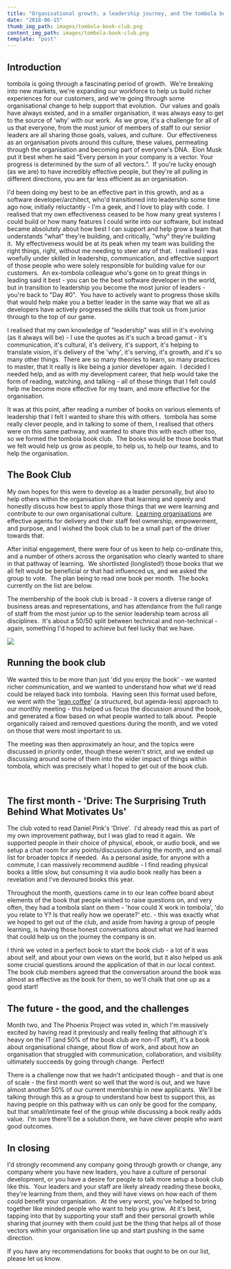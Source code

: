 ```yaml
---
title: "Organisational growth, a leadership journey, and the tombola book club"
date: "2018-06-15"
thumb_img_path: images/tombola-book-club.png
content_img_path: images/tombola-book-club.png
template: "post"
---
```


## Introduction

tombola is going through a fascinating period of growth.  We're breaking into new markets, we're expanding our workforce to help us build richer experiences for our customers, and we're going through some organisational change to help support that evolution.  Our values and goals have always existed, and in a smaller organisation, it was always easy to get to the source of 'why' with our work.  As we grow, it's a challenge for all of us that everyone, from the most junior of members of staff to our senior leaders are all sharing those goals, values, and culture.  Our effectiveness as an organisation pivots around this culture, these values, permeating through the organisation and becoming part of everyone's DNA.  Elon Musk put it best when he said “Every person in your company is a vector. Your progress is determined by the sum of all vectors.”.  If you're lucky enough (as we are) to have incredibly effective people, but they're all pulling in different directions, you are far less efficient as an organisation.

I'd been doing my best to be an effective part in this growth, and as a software developer/architect, who'd transitioned into leadership some time ago now, initially reluctantly - I'm a geek, and I love to play with code.  I realised that my own effectiveness ceased to be how many great systems I could build or how many features I could write into our software, but instead became absolutely about how best I can support and help grow a team that understands "what" they're building, and critically, "why" they're building it.  My effectiveness would be at its peak when my team was building the right things, right, without me needing to steer any of that.  I realised I was woefully under skilled in leadership, communication, and effective support of those people who were solely responsible for building value for our customers.  An ex-tombola colleague who's gone on to great things in leading said it best - you can be the best software developer in the world, but in transition to leadership you become the most junior of leaders - you're back to "Day #0".  You have to actively want to progress those skills that would help make you a better leader in the same way that we all as developers have actively progressed the skills that took us from junior through to the top of our game.

I realised that my own knowledge of "leadership" was still in it's evolving (as it always will be) - I use the quotes as it's such a broad gamut - it's communication, it's cultural, it's delivery, it's support, it's helping to translate vision, it's delivery of the 'why', it's serving, it's growth, and it's so many other things.  There are so many theories to learn, so many practices to master, that it really is like being a junior developer again.  I decided I needed help, and as with my development career, that help would take the form of reading, watching, and talking - all of those things that I felt could help me become more effective for my team, and more effective for the organisation.

It was at this point, after reading a number of books on various elements of leadership that I felt I wanted to share this with others.  tombola has some really clever people, and in talking to some of them, I realised that others were on this same pathway, and wanted to share this with each other too, so we formed the tombola book club.  The books would be those books that we felt would help us grow as people, to help us, to help our teams, and to help the organisation.

## The Book Club

My own hopes for this were to develop as a leader personally, but also to help others within the organisation share that learning and openly and honestly discuss how best to apply those things that we were learning and contribute to our own organisational culture.  [Learning organisations](https://hbr.org/2008/03/is-yours-a-learning-organization) are effective agents for delivery and their staff feel ownership, empowerment, and purpose, and I wished the book club to be a small part of the driver towards that.

After initial engagement, there were four of us keen to help co-ordinate this, and a number of others across the organisation who clearly wanted to share in that pathway of learning.  We shortlisted (longlisted!) those books that we all felt would be beneficial or that had influenced us, and we asked the group to vote.  The plan being to read one book per month.  The books currently on the list are below.

The membership of the book club is broad - it covers a diverse range of business areas and representations, and has attendance from the full range of staff from the most junior up to the senior leadership team across all disciplines.  It's about a 50/50 split between technical and non-technical - again, something I'd hoped to achieve but feel lucky that we have.

[![](/images/tombola-book-club.png)](//idisposable.co.uk/wp-content/uploads/tombola-book-club.png)

## Running the book club

We wanted this to be more than just 'did you enjoy the book' - we wanted richer communication, and we wanted to understand how what we'd read could be relayed back into tombola.  Having seen this format used before, we went with the '[lean coffee](http://leancoffee.org/)' (a structured, but agenda-less) approach to our monthly meeting - this helped us focus the discussion around the book, and generated a flow based on what people wanted to talk about.  People organically raised and removed questions during the month, and we voted on those that were most important to us.

The meeting was then approximately an hour, and the topics were discussed in priority order, though these weren't strict, and we ended up discussing around some of them into the wider impact of things within tombola, which was precisely what I hoped to get out of the book club.

 

## The first month - 'Drive: The Surprising Truth Behind What Motivates Us'

The club voted to read Daniel Pink's 'Drive'.  I'd already read this as part of my own improvement pathway, but I was glad to read it again.  We supported people in their choice of physical, ebook, or audio book, and we setup a chat room for any points/discussion during the month, and an email list for broader topics if needed.  As a personal aside, for anyone with a commute, I can massively recommend audible - I find reading physical books a little slow, but consuming it via audio book really has been a revelation and I've devoured books this year.

Throughout the month, questions came in to our lean coffee board about elements of the book that people wished to raise questions on, and very often, they had a tombola slant on them - 'how could X work in tombola', 'do you relate to Y? Is that really how we operate?' etc. - this was exactly what we hoped to get out of the club, and aside from having a group of people learning, is having those honest conversations about what we had learned that could help us on the journey the company is on.

I think we voted in a perfect book to start the book club - a lot of it was about self, and about your own views on the world, but it also helped us ask some crucial questions around the application of that in our local context.  The book club members agreed that the conversation around the book was almost as effective as the book for them, so we'll chalk that one up as a good start!

## The future - the good, and the challenges

Month two, and The Phoenix Project was voted in, which I'm massively excited by having read it previously and really feeling that although it's heavy on the IT (and 50% of the book club are non-IT staff), it's a book about organisational change, about flow of work, and about how an organisation that struggled with communication, collaboration, and visibility ultimately succeeds by going through change.  Perfect!

There is a challenge now that we hadn't anticipated though - and that is one of scale - the first month went so well that the word is out, and we have almost another 50% of our current membership in new applicants.  We'll be talking through this as a group to understand how best to support this, as having people on this pathway with us can only be good for the company, but that small/intimate feel of the group while discussing a book really adds value.  I'm sure there'll be a solution there, we have clever people who want good outcomes.

## In closing

I'd strongly recommend any company going through growth or change, any company where you have new leaders, you have a culture of personal development, or you have a desire for people to talk more setup a book club like this.  Your leaders and your staff are likely already reading these books, they're learning from them, and they will have views on how each of them could benefit your organisation.  At the very worst, you've helped to bring together like minded people who want to help you grow.  At it's best, tapping into that by supporting your staff and their personal growth while sharing that journey with them could just be the thing that helps all of those vectors within your organisation line up and start pushing in the same direction.

If you have any recommendations for books that ought to be on our list, please let us know.
